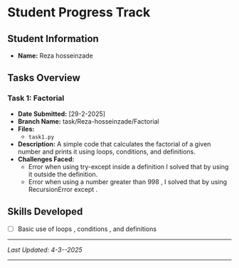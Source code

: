 # Student Progress Track

## Student Information
- **Name:** Reza hosseinzade

## Tasks Overview

### Task 1: Factorial
- **Date Submitted:** [29-2-2025]
- **Branch Name:** task/Reza-hosseinzade/Factorial
- **Files:**
  - `task1.py`
- **Description:**
  A simple code that calculates the factorial of a given number and prints it using loops, conditions, and definitions.
- **Challenges Faced:**
  - Error when using try-except inside a definition I solved that by using it outside the definition.
  - Error when using a number greater than 998 , I solved that by using RecursionError except .
## Skills Developed
- [ ] Basic use of loops , conditions , and definitions


---
*Last Updated: 4-3--2025*

---
